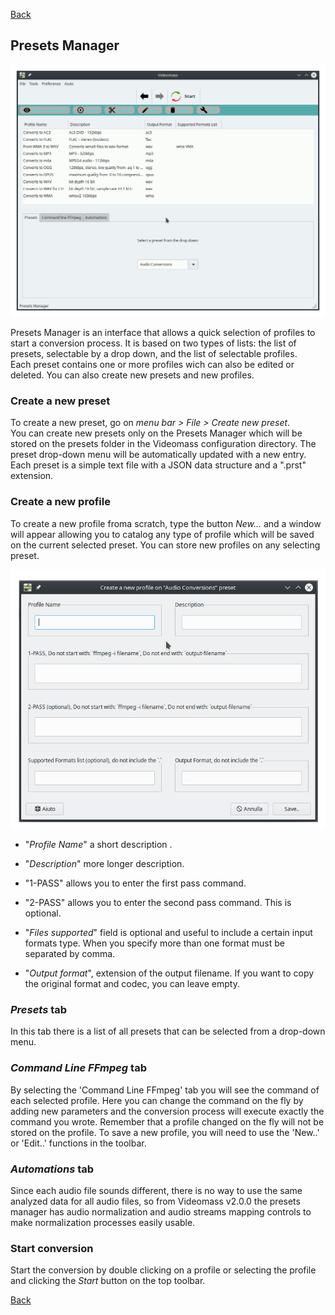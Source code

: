 [Back](../../../videomass_use.md)

## Presets Manager

![Image](../../../images/presets_manager.gif)

Presets Manager is an interface that allows a quick selection of profiles to start a conversion process. It is based on two types of lists: the list of presets, selectable by a drop down, and the list of selectable profiles.   
Each preset contains one or more profiles wich can also be edited or deleted. You can also create new presets and new profiles.

### Create a new preset
To create a new preset, go on *menu bar > File > Create new preset*.   
You can create new presets only on the Presets Manager which will be stored on the presets folder in the Videomass configuration directory. The preset drop-down menu will be automatically updated with a new entry. Each preset is a simple text file with a JSON data structure and a ".prst" extension.   

### Create a new profile
To create a new profile froma scratch, type the button *New...* and a window will appear allowing you to catalog any type of profile which will be saved on the current selected preset. You can store new profiles on any selecting preset. 

![Image](../../../images/new_profile.png)

- "_Profile Name_" a short description .

- "_Description_" more longer description.

- "1-PASS" allows you to enter the first pass command.

- "2-PASS" allows you to enter the second pass command. This is optional.

- "_Files supported_" field is optional and useful to include a certain input formats type. When you specify more than one format must be separated by comma.
  
- "_Output format_", extension of the output filename. If you want to copy the original format and codec, you can leave empty.

### _Presets_ tab
In this tab there is a list of all presets that can be selected from a drop-down menu. 

### _Command Line FFmpeg_ tab
By selecting the 'Command Line FFmpeg' tab you will see the command of each selected profile. Here you can change the command on the fly by adding new parameters and the conversion process will execute exactly the command you wrote. Remember that a profile changed on the fly will not be stored on the profile. To save a new profile, you will need to use the 'New..' or 'Edit..' functions in the toolbar.

### _Automations_ tab
Since each audio file sounds different, there is no way to use the same analyzed data for all audio files, so from Videomass v2.0.0 the presets manager has audio normalization and audio streams mapping controls to make normalization processes easily usable. 

### Start conversion
Start the conversion by double clicking on a profile or selecting the profile and clicking the *Start* button on the top toolbar.

[Back](../../../videomass_use.md)
